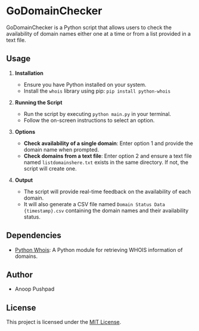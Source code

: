 # GoDomainChecker

GoDomainChecker is a Python script that allows users to check the availability of domain names either one at a time or from a list provided in a text file.

## Usage

1. **Installation**

    - Ensure you have Python installed on your system.
    - Install the `whois` library using pip: `pip install python-whois`

2. **Running the Script**

    - Run the script by executing `python main.py` in your terminal.
    - Follow the on-screen instructions to select an option.

3. **Options**

    - **Check availability of a single domain**: Enter option 1 and provide the domain name when prompted.
    - **Check domains from a text file**: Enter option 2 and ensure a text file named `listdomainshere.txt` exists in the same directory. If not, the script will create one.
  
4. **Output**

    - The script will provide real-time feedback on the availability of each domain.
    - It will also generate a CSV file named `Domain Status Data {timestamp}.csv` containing the domain names and their availability status.

## Dependencies

- [Python Whois](https://pypi.org/project/python-whois/): A Python module for retrieving WHOIS information of domains.

## Author

- Anoop Pushpad

## License

This project is licensed under the [MIT License](LICENSE).
